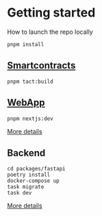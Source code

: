 # Getting started

How to launch the repo locally

```
pnpm install
```

## [Smartcontracts](../packages/tact/)

```
pnpm tact:build
```

## [WebApp](../packages/nextjs/)

```
pnpm nextjs:dev
```

[More details](webapp/)

## Backend

```
cd packages/fastapi
poetry install
docker-compose up
task migrate
task dev
```

[More details](backend/)
